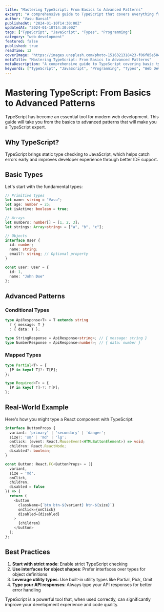```yaml
---
title: "Mastering TypeScript: From Basics to Advanced Patterns"
excerpt: "A comprehensive guide to TypeScript that covers everything from basic types to advanced patterns like conditional types and mapped types."
author: "Vasu Bansal"
publishedAt: "2024-01-10T14:30:00Z"
updatedAt: "2024-01-10T14:30:00Z"
tags: ["TypeScript", "JavaScript", "Types", "Programming"]
category: "web-development"
featured: false
published: true
readTime: 12
coverImage: "https://images.unsplash.com/photo-1516321318423-f06f85e504b3?w=800&q=80"
metaTitle: "Mastering TypeScript: From Basics to Advanced Patterns"
metaDescription: "A comprehensive guide to TypeScript covering basic types to advanced patterns like conditional and mapped types."
keywords: ["TypeScript", "JavaScript", "Programming", "Types", "Web Development"]
---
```


# Mastering TypeScript: From Basics to Advanced Patterns

TypeScript has become an essential tool for modern web development. This guide will take you from the basics to advanced patterns that will make you a TypeScript expert.

## Why TypeScript?

TypeScript brings static type checking to JavaScript, which helps catch errors early and improves developer experience through better IDE support.

## Basic Types

Let's start with the fundamental types:

```typescript
// Primitive types
let name: string = "Vasu";
let age: number = 25;
let isActive: boolean = true;

// Arrays
let numbers: number[] = [1, 2, 3];
let strings: Array<string> = ["a", "b", "c"];

// Objects
interface User {
  id: number;
  name: string;
  email?: string; // Optional property
}

const user: User = {
  id: 1,
  name: "John Doe"
};
```

## Advanced Patterns

### Conditional Types
```typescript
type ApiResponse<T> = T extends string 
  ? { message: T } 
  : { data: T };

type StringResponse = ApiResponse<string>; // { message: string }
type NumberResponse = ApiResponse<number>; // { data: number }
```

### Mapped Types
```typescript
type Partial<T> = {
  [P in keyof T]?: T[P];
};

type Required<T> = {
  [P in keyof T]-?: T[P];
};
```

## Real-World Example

Here's how you might type a React component with TypeScript:

```typescript
interface ButtonProps {
  variant: 'primary' | 'secondary' | 'danger';
  size?: 'sm' | 'md' | 'lg';
  onClick: (event: React.MouseEvent<HTMLButtonElement>) => void;
  children: React.ReactNode;
  disabled?: boolean;
}

const Button: React.FC<ButtonProps> = ({
  variant,
  size = 'md',
  onClick,
  children,
  disabled = false
}) => {
  return (
    <button
      className={`btn btn-${variant} btn-${size}`}
      onClick={onClick}
      disabled={disabled}
    >
      {children}
    </button>
  );
};
```

## Best Practices

1. **Start with strict mode**: Enable strict TypeScript checking
2. **Use interfaces for object shapes**: Prefer interfaces over types for object definitions
3. **Leverage utility types**: Use built-in utility types like Partial, Pick, Omit
4. **Type your API responses**: Always type your API responses for better error handling

TypeScript is a powerful tool that, when used correctly, can significantly improve your development experience and code quality.

